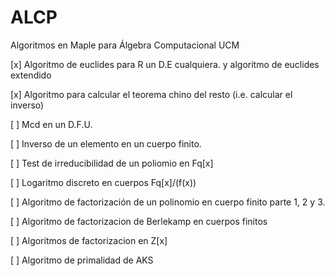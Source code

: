 # ALCP
Algoritmos en Maple para Álgebra Computacional UCM

[x] Algoritmo de euclides para R un D.E cualquiera. y algoritmo de euclides extendido

[x] Algoritmo para calcular el teorema chino del resto (i.e. calcular el inverso) 

[ ] Mcd en un D.F.U.

[ ] Inverso de un elemento en un cuerpo finito. 	

[ ] Test de irreducibilidad de un poliomio en Fq[x]

[ ] Logaritmo discreto en cuerpos Fq[x]/(f(x))

[ ] Algoritmo de factorización de un polinomio en cuerpo finito parte 1, 2 y 3.

[ ] Algoritmo de factorizacion de Berlekamp en cuerpos finitos 

[ ] Algoritmos de factorizacion en Z[x]

[ ] Algoritmo de primalidad de AKS